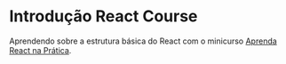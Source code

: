 # Introdução React Course

Aprendendo sobre a estrutura básica do React com o minicurso [Aprenda React na Prática](http://kodezilla.com/courses/introducao-ao-react).